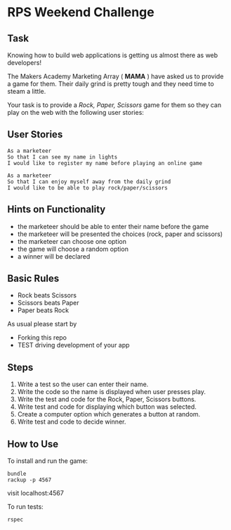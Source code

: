 # RPS Weekend Challenge

## Task


Knowing how to build web applications is getting us almost there as web developers!

The Makers Academy Marketing Array ( **MAMA** ) have asked us to provide a game for them. Their daily grind is pretty tough and they need time to steam a little.

Your task is to provide a _Rock, Paper, Scissors_ game for them so they can play on the web with the following user stories:

## User Stories

```
As a marketeer
So that I can see my name in lights
I would like to register my name before playing an online game
```
```
As a marketeer
So that I can enjoy myself away from the daily grind
I would like to be able to play rock/paper/scissors
```


## Hints on Functionality

- the marketeer should be able to enter their name before the game
- the marketeer will be presented the choices (rock, paper and scissors)
- the marketeer can choose one option
- the game will choose a random option
- a winner will be declared

## Basic Rules

- Rock beats Scissors
- Scissors beats Paper
- Paper beats Rock


As usual please start by

* Forking this repo
* TEST driving development of your app

## Steps

1. Write a test so the user can enter their name.
2. Write the code so the name is displayed when user presses play.
3. Write the test and code for the Rock, Paper, Scissors buttons.
4. Write test and code for displaying which button was selected.
5. Create a computer option which generates a button at random.
6. Write test and code to decide winner.

## How to Use

To install and run the game:
```
bundle
rackup -p 4567
```
visit localhost:4567

To run tests:
```
rspec
```
